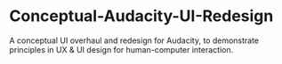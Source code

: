 # Conceptual-Audacity-UI-Redesign
A conceptual UI overhaul and redesign for Audacity, to demonstrate principles in UX &amp; UI design for human-computer interaction.
